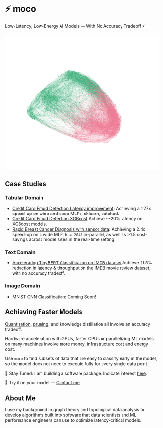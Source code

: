 

# ⚡ moco
Low-Latency, Low-Energy AI Models — With No Accuracy Tradeoff ⚡



![image](./images/graph.png)


## Case Studies

### Tabular Domain

- [Credit Card Fraud Detection Latency improvement](https://compressmodels.github.io/2025/06/06/realtime-fraud-detection.html): Achieving a 1.27x speed-up on wide and deep MLPs, sklearn, batched.
- [Credit Card Fraud Detection XGBoost](https://compressmodels.github.io/research_report.pdf) Achieve ~-20% latency on XGBoost models.
- [Rapid Breast Cancer Diagnosis with sensor data](https://compressmodels.github.io/2025/06/01/breast-cancer-case-study.html): Achieving a 2.4x speed-up on a wide MLP, `h = 2048` in-parallel, as well as >1.5 cost-savings across model sizes in the real-time setting.

### Text Domain
- [Accelerating TinyBERT Classification on IMDB dataset](https://compressmodels.github.io/tiny_bert_imdb.pdf) Achieve 21.5% reduction in latency & throughput on the IMDB movie review dataset, with no accuracy tradeoff.

### Image Domain
- MNIST CNN Classification: Coming Soon!

## Achieving Faster Models

[Quantization](https://arxiv.org/abs/1712.05877), [pruning](https://arxiv.org/pdf/2308.06767), and knowledge distillation all involve an accuracy tradeoff.

Hardware acceleration with GPUs, faster CPUs or parallelizing ML models on many machines involve more money, infrastructure cost and energy cost.

Use `moco` to find subsets of data that are easy to classify early in the model, so the model does not need to execute fully for every single data point.

📢 Stay Tuned: I am building a software package. Indicate interest [here](https://forms.gle/TAYoxmpHGVZzrjiU6).

🚀 Try it on your model — <a href="mailto:quickmlmodels@gmail.com">Contact me</a>

## About Me


I use my background in graph theory and topological data analysis to develop algorithms built into software that data scientists and ML performance engineers can use to optimize latency-critical models.
